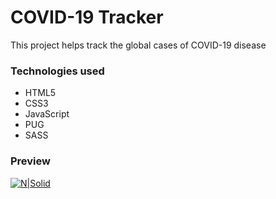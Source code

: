 # COVID-19 Tracker
This project helps track the global cases of COVID-19 disease

### Technologies used
* HTML5
* CSS3
* JavaScript
* PUG
* SASS

### Preview
[![N|Solid](https://repository-images.githubusercontent.com/289108184/28a9ab00-e2fe-11ea-9fac-bd43cd1fc535)](https://devnaftan.github.io/covid19-tracker/)

